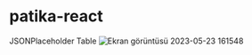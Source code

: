 # patika-react
JSONPlaceholder Table
![Ekran görüntüsü 2023-05-23 161548](https://github.com/ElmasKalafat/patika-react/assets/102479316/d7687cbd-4c14-4062-bf40-92da064993c4)
